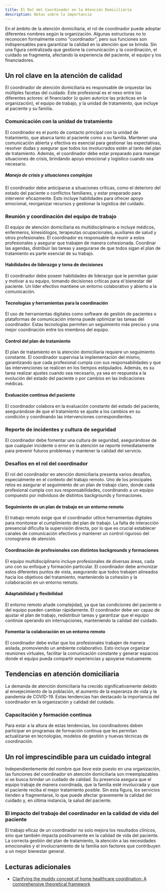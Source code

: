 ```yaml
---
title: El Rol del Coordinador en la Atención Domiciliaria
description: Notas sobre la importancia
---
```


En el ámbito de la atención domiciliaria, el rol de coordinador puede adoptar diferentes nombres según la organización. Algunas estructuras no lo reconocen formalmente como "coordinador", pero sus funciones son indispensables para garantizar la calidad en la atención que se brinda. Sin una figura centralizada que gestione la comunicación y la coordinación, el cuidado se fragmenta, afectando la experiencia del paciente, el equipo y los financiadores.

## Un rol clave en la atención de calidad

El coordinador de atención domiciliaria es responsable de orquestar las múltiples facetas del cuidado. Este profesional es el nexo entre los diferentes actores: el financiador (o quien autorice las prácticas en la organización), el equipo de trabajo, y la unidad de tratamiento, que incluye al paciente y su familia.

### Comunicación con la unidad de tratamiento

El coordinador es el punto de contacto principal con la unidad de tratamiento, que abarca tanto al paciente como a su familia. Mantener una comunicación abierta y efectiva es esencial para gestionar las expectativas, resolver dudas y asegurar que todos los involucrados estén al tanto del plan de tratamiento. Además, el coordinador debe estar preparado para manejar situaciones de crisis, brindando apoyo emocional y logístico cuando sea necesario.

##### Manejo de crisis y situaciones complejas

El coordinador debe anticiparse a situaciones críticas, como el deterioro del estado del paciente o conflictos familiares, y estar preparado para intervenir eficazmente. Esto incluye habilidades para ofrecer apoyo emocional, reorganizar recursos y gestionar la logística del cuidado.

### Reunión y coordinación del equipo de trabajo

El equipo de atención domiciliaria es multidisciplinario e incluye médicos, enfermeros, kinesiólogos, terapeutas ocupacionales, auxiliares de salud y otros profesionales. El coordinador es responsable de reunir a estos profesionales y asegurar que trabajen de manera cohesionada. Coordinar las agendas, distribuir las tareas y asegurarse de que todos sigan el plan de tratamiento es parte esencial de su trabajo.

#### Habilidades de liderazgo y toma de decisiones

El coordinador debe poseer habilidades de liderazgo que le permitan guiar y motivar a su equipo, tomando decisiones críticas para el bienestar del paciente. Un líder efectivo mantiene un entorno colaborativo y abierto a la comunicación.

#### Tecnologías y herramientas para la coordinación

El uso de herramientas digitales como software de gestión de pacientes o plataformas de comunicación interna puede optimizar las tareas del coordinador. Estas tecnologías permiten un seguimiento más preciso y una mejor coordinación entre los miembros del equipo.

#### Control del plan de tratamiento

El plan de tratamiento en la atención domiciliaria requiere un seguimiento constante. El coordinador supervisa la implementación del mismo, garantizando que cada profesional cumpla con sus responsabilidades y que las intervenciones se realicen en los tiempos estipulados. Además, es su tarea realizar ajustes cuando sea necesario, ya sea en respuesta a la evolución del estado del paciente o por cambios en las indicaciones médicas.

#### Evaluación continua del paciente

El coordinador colabora en la evaluación constante del estado del paciente, asegurándose de que el tratamiento se ajuste a los cambios en su condición y coordinando las intervenciones correspondientes.

### Reporte de incidentes y cultura de seguridad

El coordinador debe fomentar una cultura de seguridad, asegurándose de que cualquier incidente o error en la atención se reporte inmediatamente para prevenir futuros problemas y mantener la calidad del servicio.

### Desafíos en el rol del coordinador

El rol del coordinador en atención domiciliaria presenta varios desafíos, especialmente en el contexto del trabajo remoto. Uno de los principales retos es asegurar el seguimiento de un plan de trabajo claro, donde cada profesional cumpla con sus responsabilidades, coordinando a un equipo compuesto por individuos de distintos backgrounds y formaciones.

#### Seguimiento de un plan de trabajo en un entorno remoto

El trabajo remoto exige que el coordinador utilice herramientas digitales para monitorear el cumplimiento del plan de trabajo. La falta de interacción presencial dificulta la supervisión directa, por lo que es crucial establecer canales de comunicación efectivos y mantener un control riguroso del cronograma de atención.

#### Coordinación de profesionales con distintos backgrounds y formaciones

El equipo multidisciplinario incluye profesionales de diversas áreas, cada uno con su enfoque y formación particular. El coordinador debe armonizar estos diferentes puntos de vista, asegurando que todos trabajen alineados hacia los objetivos del tratamiento, manteniendo la cohesión y la colaboración en un entorno remoto.

#### Adaptabilidad y flexibilidad

El entorno remoto añade complejidad, ya que las condiciones del paciente o del equipo pueden cambiar rápidamente. El coordinador debe ser capaz de ajustar el plan de trabajo, redistribuir tareas y garantizar que el equipo continúe operando sin interrupciones, manteniendo la calidad del cuidado.

#### Fomentar la colaboración en un entorno remoto

El coordinador debe evitar que los profesionales trabajen de manera aislada, promoviendo un ambiente colaborativo. Esto incluye organizar reuniones virtuales, facilitar la comunicación constante y generar espacios donde el equipo pueda compartir experiencias y apoyarse mutuamente.

## Tendencias en atención domiciliaria

La demanda de atención domiciliaria ha crecido significativamente debido al envejecimiento de la población, el aumento de la esperanza de vida y la pandemia de COVID-19. Estas tendencias han destacado la importancia del coordinador en la organización y calidad del cuidado.

### Capacitación y formación continua

Para estar a la altura de estas tendencias, los coordinadores deben participar en programas de formación continua que les permitan actualizarse en tecnologías, modelos de gestión y nuevas técnicas de coordinación.

## Un rol imprescindible para un cuidado integral

Independientemente del nombre que lleve este puesto en una organización, las funciones del coordinador en atención domiciliaria son irreemplazables si se busca brindar un cuidado de calidad. Su presencia asegura que el equipo trabaje de manera coordinada, que la familia esté involucrada y que el paciente reciba el mejor tratamiento posible. Sin esta figura, los servicios tienden a fragmentarse, lo que puede afectar gravemente la calidad del cuidado y, en última instancia, la salud del paciente.

### El impacto del trabajo del coordinador en la calidad de vida del paciente

El trabajo eficaz de un coordinador no solo mejora los resultados clínicos, sino que también impacta positivamente en la calidad de vida del paciente. La correcta gestión del plan de tratamiento, la atención a las necesidades emocionales y el involucramiento de la familia son factores que contribuyen a un mejor bienestar general.

## Lecturas adicionales

- [Clarifying the muddy concept of home healthcare coordination: A comprehensive theoretical framework](<https://www.cell.com/heliyon/fulltext/S2405-8440(23)01450-0>)

